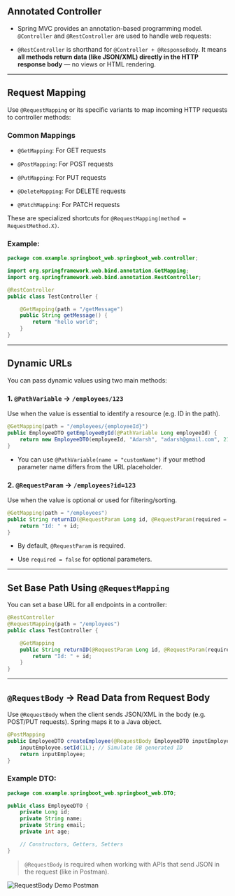 ## Annotated Controller

- Spring MVC provides an annotation-based programming model. `@Controller` and `@RestController` are used to handle web requests:

- `@RestController` is shorthand for `@Controller + @ResponseBody`. It means **all methods return data (like JSON/XML) directly in the HTTP response body** — no views or HTML rendering.
    

---

## Request Mapping

Use `@RequestMapping` or its specific variants to map incoming HTTP requests to controller methods:

### Common Mappings

- `@GetMapping`: For GET requests
    
- `@PostMapping`: For POST requests
    
- `@PutMapping`: For PUT requests
    
- `@DeleteMapping`: For DELETE requests
    
- `@PatchMapping`: For PATCH requests
    

These are specialized shortcuts for `@RequestMapping(method = RequestMethod.X)`.

### Example:

```java
package com.example.springboot_web.springboot_web.controller;

import org.springframework.web.bind.annotation.GetMapping;
import org.springframework.web.bind.annotation.RestController;

@RestController
public class TestController {

    @GetMapping(path = "/getMessage")
    public String getMessage() {
        return "hello world";
    }
}
```

---

## Dynamic URLs

You can pass dynamic values using two main methods:

### 1. `@PathVariable` → `/employees/123`

Use when the value is essential to identify a resource (e.g. ID in the path).

```java
@GetMapping(path = "/employees/{employeeId}")
public EmployeeDTO getEmployeeById(@PathVariable Long employeeId) {
    return new EmployeeDTO(employeeId, "Adarsh", "adarsh@gmail.com", 21);
}
```

- You can use `@PathVariable(name = "customName")` if your method parameter name differs from the URL placeholder.
    

### 2. `@RequestParam` → `/employees?id=123`

Use when the value is optional or used for filtering/sorting.

```java
@GetMapping(path = "/employees")
public String returnID(@RequestParam Long id, @RequestParam(required = false) String name) {
    return "Id: " + id;
}
```

- By default, `@RequestParam` is required.
    
- Use `required = false` for optional parameters.
    

---

## Set Base Path Using `@RequestMapping`

You can set a base URL for all endpoints in a controller:

```java
@RestController
@RequestMapping(path = "/employees")
public class TestController {

    @GetMapping
    public String returnID(@RequestParam Long id, @RequestParam(required = false) String name) {
        return "Id: " + id;
    }
}
```

---

## `@RequestBody` → Read Data from Request Body

Use `@RequestBody` when the client sends JSON/XML in the body (e.g. POST/PUT requests). Spring maps it to a Java object.

```java
@PostMapping
public EmployeeDTO createEmployee(@RequestBody EmployeeDTO inputEmployee) {
    inputEmployee.setId(1L); // Simulate DB generated ID
    return inputEmployee;
}
```

### Example DTO:

```java
package com.example.springboot_web.springboot_web.DTO;

public class EmployeeDTO {
    private Long id;
    private String name;
    private String email;
    private int age;

    // Constructors, Getters, Setters
}
```

> `@RequestBody` is required when working with APIs that send JSON in the request (like in Postman).

![RequestBody Demo Postman](/images/request-body.jpg)
